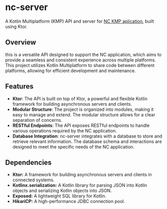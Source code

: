 # nc-server

A Kotlin Multiplatform (KMP) API and server for [NC KMP aplication](https://github.com/ipirangad3v/nc-kmp), built using Ktor.

## Overview

this is a versatile API designed to support the NC application, which aims to provide a seamless and consistent experience across multiple platforms. This project utilizes Kotlin Multiplatform to share code between different platforms, allowing for efficient development and maintenance.

## Features

- **Ktor**: The API is built on top of Ktor, a powerful and flexible Kotlin framework for building asynchronous servers and clients.
- **Modular Structure**: The project is organized into modules, making it easy to manage and extend. The modular structure allows for a clear separation of concerns.
- **RESTful Endpoints**: The API exposes RESTful endpoints to handle various operations required by the NC application.
- **Database Integration**: nc-server integrates with a database to store and retrieve relevant information. The database schema and interactions are designed to meet the specific needs of the NC application.

## Dependencies

- **Ktor:** A framework for building asynchronous servers and clients in connected systems.
- **Kotlinx.serialization:** A Kotlin library for parsing JSON into Kotlin objects and serializing Kotlin objects into JSON.
- **Exposed:** A lightweight SQL library for Kotlin.
- **HikariCP:** A high-performance JDBC connection pool.
